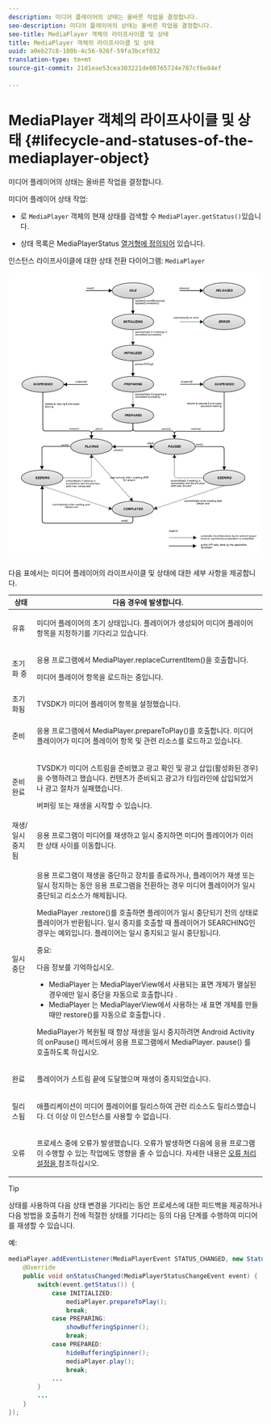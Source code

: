 ```yaml
---
description: 미디어 플레이어의 상태는 올바른 작업을 결정합니다.
seo-description: 미디어 플레이어의 상태는 올바른 작업을 결정합니다.
seo-title: MediaPlayer 객체의 라이프사이클 및 상태
title: MediaPlayer 객체의 라이프사이클 및 상태
uuid: a0eb27c8-180b-4c56-926f-59fa3bcef032
translation-type: tm+mt
source-git-commit: 21d1eae53cea303221de00765724e787cf6e84ef

---
```



# MediaPlayer 객체의 라이프사이클 및 상태 {#lifecycle-and-statuses-of-the-mediaplayer-object}

미디어 플레이어의 상태는 올바른 작업을 결정합니다.

미디어 플레이어 상태 작업:

* 로 `MediaPlayer` 객체의 현재 상태를 검색할 수 `MediaPlayer.getStatus()`있습니다.

* 상태 목록은 MediaPlayerStatus [열거형에 정의되어](https://help.adobe.com/en_US/primetime/api/psdk/javadoc_2.7/com/adobe/mediacore/MediaPlayerStatus.html) 있습니다.

인스턴스 라이프사이클에 대한 상태 전환 다이어그램: `MediaPlayer`
<!--<a id="fig_A6425F24C7734DC681D992859D2A6743"></a>-->

![](assets/media_player_statuses.png)

다음 표에서는 미디어 플레이어의 라이프사이클 및 상태에 대한 세부 사항을 제공합니다.

<table id="table_82757A0043EB4AACA474E6B30326A6B7"> 
 <thead> 
  <tr> 
   <th colname="col1" class="entry"> 상태 </th> 
   <th colname="col2" class="entry"> 다음 경우에 발생합니다. </th> 
  </tr> 
 </thead>
 <tbody> 
  <tr> 
   <td colname="col1"> 유휴 </td> 
   <td colname="col2"> <p>미디어 플레이어의 초기 상태입니다. 플레이어가 생성되어 미디어 플레이어 항목을 지정하기를 기다리고 있습니다. </p> </td> 
  </tr> 
  <tr> 
   <td colname="col1"> 초기화 중 </td> 
   <td colname="col2"> <p>응용 프로그램에서 <span class="codeph"> MediaPlayer.replaceCurrentItem()을 </span>호출합니다. </p> <p>미디어 플레이어 항목을 로드하는 중입니다. </p> </td> 
  </tr> 
  <tr> 
   <td colname="col1"> 초기화됨 </td> 
   <td colname="col2"> <p>TVSDK가 미디어 플레이어 항목을 설정했습니다. </p> </td> 
  </tr> 
  <tr> 
   <td colname="col1"> 준비 </td> 
   <td colname="col2"> <p>응용 프로그램에서 <span class="codeph"> MediaPlayer.prepareToPlay()를 </span>호출합니다. 미디어 플레이어가 미디어 플레이어 항목 및 관련 리소스를 로드하고 있습니다. </p> </td> 
  </tr> 
  <tr> 
   <td colname="col1"> 준비 완료 </td> 
   <td colname="col2"> <p>TVSDK가 미디어 스트림을 준비했고 광고 확인 및 광고 삽입(활성화된 경우)을 수행하려고 했습니다. 컨텐츠가 준비되고 광고가 타임라인에 삽입되었거나 광고 절차가 실패했습니다. </p> <p>버퍼링 또는 재생을 시작할 수 있습니다. </p> </td> 
  </tr> 
  <tr> 
   <td colname="col1"> 재생/일시 중지됨 </td> 
   <td colname="col2"> <p>응용 프로그램이 미디어를 재생하고 일시 중지하면 미디어 플레이어가 이러한 상태 사이를 이동합니다. </p> </td> 
  </tr> 
  <tr> 
   <td colname="col1"> 일시 중단 </td> 
   <td colname="col2"> <p>응용 프로그램이 재생을 중단하고 장치를 종료하거나, 플레이어가 재생 또는 일시 정지하는 동안 응용 프로그램을 전환하는 경우 미디어 플레이어가 일시 중단되고 리소스가 해제됩니다. </p> <p>MediaPlayer <span class="codeph"> .restore()를 </span> 호출하면 플레이어가 일시 중단되기 전의 상태로 플레이어가 반환됩니다. 일시 중지를 호출할 때 플레이어가 SEARCHING인 경우는 예외입니다. 플레이어는 일시 중지되고 일시 중단됩니다. </p> <p>중요:  <p>다음 정보를 기억하십시오. 
      <ul id="ul_1B21668994D1474AAA0BE839E0D69B00"> 
       <li id="li_08459A3AB03C45588D73FA162C27A56C">MediaPlayer <span class="codeph"> 는 MediaPlayerView에서 사용되는 표면 개체가 </span> 멸실된 경우에만 일시 중단을 <span class="codeph"> 자동으로 </span> 호출합니다 <span class="codeph"> </span> . </li> 
       <li id="li_B9926AA2E7B9441490F37D24AE2678A1">MediaPlayer <span class="codeph"> 는 MediaPlayerView에서 사용하는 새 표면 개체를 만들 </span> 때만 <span class="codeph"> restore()를 </span> 자동으로 <span class="codeph"> 호출합니다 </span> . </li> 
      </ul> </p> </p> <p>MediaPlayer가 복원될 때 항상 재생을 일시 중지하려면 Android Activity의 onPause() <span class="codeph"> 메서드에서 응용 프로그램에서 MediaPlayer. </span> pause() <span class="codeph"> </span> 를 호출하도록 하십시오. </p> </td> 
  </tr> 
  <tr> 
   <td colname="col1"> 완료 </td> 
   <td colname="col2"> <p>플레이어가 스트림 끝에 도달했으며 재생이 중지되었습니다. </p> </td> 
  </tr> 
  <tr> 
   <td colname="col1"> 릴리스됨 </td> 
   <td colname="col2"> <p>애플리케이션이 미디어 플레이어를 릴리스하여 관련 리소스도 릴리스했습니다. 더 이상 이 인스턴스를 사용할 수 없습니다. </p> </td> 
  </tr> 
  <tr> 
   <td colname="col1"> 오류 </td> 
   <td colname="col2"> <p>프로세스 중에 오류가 발생했습니다. 오류가 발생하면 다음에 응용 프로그램이 수행할 수 있는 작업에도 영향을 줄 수 있습니다. 자세한 내용은 <a href="../../../tvsdk-2.7-for-android/content-playback-options/t-psdk-android-2.7-error-handling-set-up.md#set-up-error-handling" format="dita" scope="local"> 오류 처리 설정을 </a>참조하십시오. </p> </td> 
  </tr> 
 </tbody> 
</table>

>[!TIP]
>
>상태를 사용하여 다음 상태 변경을 기다리는 동안 프로세스에 대한 피드백을 제공하거나 다음 방법을 호출하기 전에 적절한 상태를 기다리는 등의 다음 단계를 수행하여 미디어를 재생할 수 있습니다.

예:

```java
mediaPlayer.addEventListener(MediaPlayerEvent STATUS_CHANGED, new StatusChangeEventListener() { 
    @Override  
    public void onStatusChanged(MediaPlayerStatusChangeEvent event) { 
        switch(event.getStatus()) { 
            case INITIALIZED: 
                mediaPlayer.prepareToPlay(); 
                break; 
            case PREPARING: 
                showBufferingSpinner(); 
                break; 
            case PREPARED: 
                hideBufferingSpinner(); 
                mediaPlayer.play(); 
                break; 
            ...                
        } 
        ... 
    } 
}); 
```

